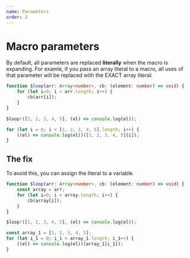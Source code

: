 ```yaml
---
name: Parameters
order: 3
---
```


# Macro parameters

By default, all parameters are replaced **literally** when the macro is expanding. For examle, if you pass an array literal to a macro, all uses of that parameter will be replaced with the EXACT array literal:

```ts --Macro
function $loop(arr: Array<number>, cb: (element: number) => void) {
    for (let i=0; i < arr.length; i++) {
        cb(arr[i]);
    }
}
```
```ts --Call
$loop!([1, 2, 3, 4, 5], (el) => console.log(el)); 
```
```ts --Result
for (let i = 0; i < [1, 2, 3, 4, 5].length; i++) {
    ((el) => console.log(el))([1, 2, 3, 4, 5][i]);
}
```

## The fix

To avoid this, you can assign the literal to a variable.

```ts --Macro
function $loop(arr: Array<number>, cb: (element: number) => void) {
    const array = arr;
    for (let i=0; i < array.length; i++) {
        cb(array[i]);
    }
}
```
```ts --Call
$loop!([1, 2, 3, 4, 5], (el) => console.log(el));
```
```ts --Result
const array_1 = [1, 2, 3, 4, 5];
for (let i_1 = 0; i_1 < array_1.length; i_1++) {
    ((el) => console.log(el))(array_1[i_1]);
}
```